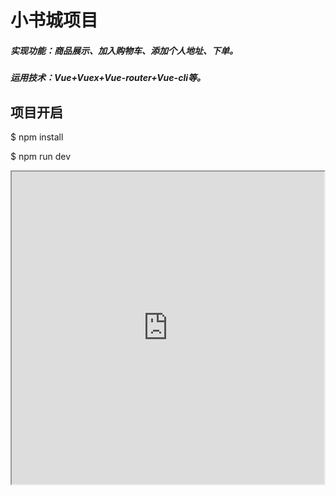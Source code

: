 小书城项目
===
##### 实现功能：商品展示、加入购物车、添加个人地址、下单。
##### 运用技术：Vue+Vuex+Vue-router+Vue-cli等。
## 项目开启

$ npm install

$ npm run dev

<iframe height=500 width=500 src="https://github.com/fishgogo/BookShop/blob/master/static/record.gif">

